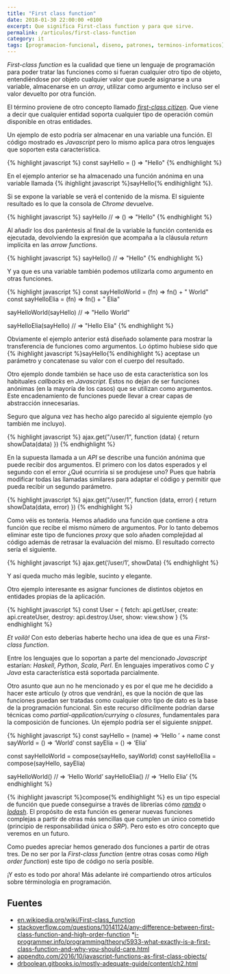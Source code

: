 ```yaml
---
title: "First class function"
date: 2018-01-30 22:00:00 +0100
excerpt: Que significa First-class function y para que sirve.
permalink: /articulos/first-class-function
category: it
tags: [programacion-funcional, diseno, patrones, terminos-informaticos]
---
```

_First-class function_ es la cualidad que tiene un lenguaje de programación para poder tratar las funciones como si fueran cualquier otro tipo de objeto, entendiéndose por objeto cualquier valor que puede asignarse a una variable, almacenarse en un _array_, utilizar como argumento e incluso ser el valor devuelto por otra función.

El término proviene de otro concepto llamado _[first-class citizen][fcc]_. Que viene a decir que cualquier entidad soporta cualquier tipo de operación común disponible en otras entidades.

Un ejemplo de esto podría ser almacenar en una variable una función. El código mostrado es _Javascript_ pero lo mismo aplica para otros lenguajes que soporten esta característica.

{% highlight javascript %}
const sayHello = () => "Hello"
{% endhighlight %}

En el ejemplo anterior se ha almacenado una función anónima en una variable llamada {% ihighlight javascript %}sayHello{% endihighlight %}.

Si se expone la variable se verá el contenido de la misma. El siguiente resultado es lo que la consola de _Chrome_ devuelve.

{% highlight javascript %}
sayHello
// => () => "Hello"
{% endhighlight %}

Al añadir los dos paréntesis al final de la variable la función contenida es ejecutada, devolviendo la expresión que acompaña a la cláusula _return_ implícita en las _arrow functions_.

{% highlight javascript %}
sayHello()
// => "Hello"
{% endhighlight %}

Y ya que es una variable también podemos utilizarla como argumento en otras funciones.

{% highlight javascript %}
const sayHelloWorld = (fn)  =>  fn() + " World"
const sayHelloElia = (fn) => fn() + " Elia"

sayHelloWorld(sayHello)
// => "Hello World"

sayHelloElia(sayHello)
// => "Hello Elia"
{% endhighlight %}

Obviamente el ejemplo anterior está diseñado solamente para mostrar la transferencia de funciones como argumentos. Lo óptimo hubiese sido que {% ihighlight javascript %}sayHello{% endihighlight %} aceptase un parámetro y concatenase su valor con el cuerpo del resultado.

Otro ejemplo donde también se hace uso de esta característica son los habituales _callbacks_ en _Javascript_. Estos no dejan de ser funciones anónimas (en la mayoría de los casos) que se utilizan como argumentos. Este encadenamiento de funciones puede llevar a crear capas de abstracción innecesarias.

Seguro que alguna vez has hecho algo parecido al siguiente ejemplo (yo también me incluyo).

{% highlight javascript %}
ajax.get("/user/1", function (data) {
  return showData(data)
})
{% endhighlight %}

En la supuesta llamada a un _API_ se describe una función anónima que puede recibir dos argumentos. El primero con los datos esperados y el segundo con el error ¿Qué ocurriría si se produjese uno? Pues que habría modificar todas las llamadas similares para adaptar el código y permitir que pueda recibir un segundo parámetro.

{% highlight javascript %}
ajax.get("/user/1", function (data, error) {
  return showData(data, error)
})
{% endhighlight %}

Como véis es tontería. Hemos añadido una función que contiene a otra función que recibe el mismo número de argumentos. Por lo tanto debemos eliminar este tipo de funciones _proxy_ que solo añaden complejidad al código además de retrasar la evaluación del mismo. El resultado correcto sería el siguiente.

{% highlight javascript %}
ajax.get(‘/user/1’, showData)
{% endhighlight %}

Y así queda mucho más legible, sucinto y elegante.

Otro ejemplo interesante es asignar funciones de distintos objetos en entidades propias de la aplicación.

{% highlight javascript %}
const User = {
  fetch: api.getUser,
  create: api.createUser,
  destroy: api.destroy.User,
  show: view.show
}
{% endhighlight %}

_Et voilà!_ Con esto deberías haberte hecho una idea de que es una _First-class function_.

Entre los lenguajes que lo soportan a parte del mencionado _Javascript_ estarían: _Haskell_, _Python_, _Scala_, _Perl_. En lenguajes imperativos como _C_ y _Java_ esta característica está soportada parcialmente.

Otro asunto que aun no he mencionado y es por el que me he decidido a hacer este artículo (y otros que vendrán), es que la noción de que las funciones puedan ser tratadas como cualquier otro tipo de dato es la base de la programación funcional. Sin este recurso dificilmente podrían darse técnicas como _partial-application/currying_ o _closures_, fundamentales para la composición de funciones. Un ejemplo podría ser el siguiente _snippet_.

{% highlight javascript %}
const sayHello = (name) => ‘Hello ’ + name
const sayWorld = () => ‘World’
const sayElia = () => ‘Elia’

const sayHelloWorld = compose(sayHello, sayWorld)
const sayHelloElia = compose(sayHello, sayElia)

sayHelloWorld()
// => ‘Hello World’
sayHelloElia()
// => ‘Hello Elia’
{% endhighlight %}

{% ihighlight javascript %}compose{% endihighlight %} es un tipo especial de función que puede conseguirse a través de librerías cómo _[ramda][ramda]_ o _[lodash][lodash]_. El propósito de esta función es generar nuevas funciones complejas a partir de otras más sencillas que cumplen un único cometido (principio de responsabilidad única o _SRP_). Pero esto es otro concepto que veremos en un futuro. 

Como puedes apreciar hemos generado dos funciones a partir de otras tres. De no ser por la _First-class function_ (entre otras cosas como _High order function_) este tipo de código no sería posible.

¡Y esto es todo por ahora! Más adelante iré compartiendo otros artículos sobre términología en programación.

## Fuentes
* [en.wikipedia.org/wiki/First-class_function](https://en.wikipedia.org/wiki/First-class_function)
* [stackoverflow.com/questions/10141124/any-difference-between-first-class-function-and-high-order-function](https://stackoverflow.com/questions/10141124/any-difference-between-first-class-function-and-high-order-function)
*[i-programmer.info/programming/theory/5933-what-exactly-is-a-first-class-function-and-why-you-should-care.html](http://www.i-programmer.info/programming/theory/5933-what-exactly-is-a-first-class-function-and-why-you-should-care.html)
* [appendto.com/2016/10/javascript-functions-as-first-class-objects/](https://appendto.com/2016/10/javascript-functions-as-first-class-objects/)
* [drboolean.gitbooks.io/mostly-adequate-guide/content/ch2.html](https://drboolean.gitbooks.io/mostly-adequate-guide/content/ch2.html)

[fcc]: https://en.wikipedia.org/wiki/First-class_citizen
[ramda]: http://ramdajs.com/docs/#compose
[lodash]: https://lodash.com/docs/4.17.4#flowRight 